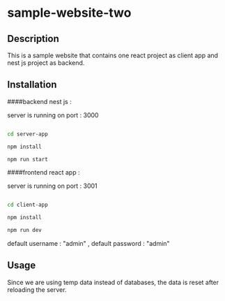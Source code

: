 # sample-website-two

## Description

This is a sample website that contains one react project as client app and nest js project as backend.

## Installation

####backend nest js :

server is running on port : 3000

```bash

cd server-app

npm install

npm run start

```

####frontend react app :

server is running on port : 3001

```bash

cd client-app

npm install

npm run dev

```

default username : "admin" ,
default password : "admin"

## Usage

Since we are using temp data instead of databases, the data is reset after reloading the server.
